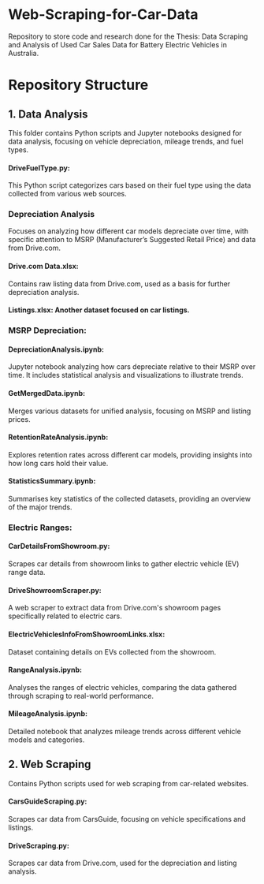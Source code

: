 # Web-Scraping-for-Car-Data
   Repository to store code and research done for the Thesis: Data Scraping and Analysis of Used Car Sales Data for Battery Electric Vehicles in Australia.

# Repository Structure
## 1. Data Analysis
This folder contains Python scripts and Jupyter notebooks designed for data analysis, focusing on vehicle depreciation, mileage trends, and fuel types.

#### DriveFuelType.py: 
This Python script categorizes cars based on their fuel type using the data collected from various web sources.

### Depreciation Analysis
Focuses on analyzing how different car models depreciate over time, with specific attention to MSRP (Manufacturer’s Suggested Retail Price) and data from Drive.com.

#### Drive.com Data.xlsx: 
Contains raw listing data from Drive.com, used as a basis for further depreciation analysis.

#### Listings.xlsx: Another dataset focused on car listings.

### MSRP Depreciation:

#### DepreciationAnalysis.ipynb: 
Jupyter notebook analyzing how cars depreciate relative to their MSRP over time. It includes statistical analysis and visualizations to illustrate trends.
#### GetMergedData.ipynb: 
Merges various datasets for unified analysis, focusing on MSRP and listing prices.
#### RetentionRateAnalysis.ipynb: 
Explores retention rates across different car models, providing insights into how long cars hold their value.
#### StatisticsSummary.ipynb: 
Summarises key statistics of the collected datasets, providing an overview of the major trends.
### Electric Ranges:
#### CarDetailsFromShowroom.py: 
Scrapes car details from showroom links to gather electric vehicle (EV) range data.
#### DriveShowroomScraper.py: 
A web scraper to extract data from Drive.com's showroom pages specifically related to electric cars.
#### ElectricVehiclesInfoFromShowroomLinks.xlsx: 
Dataset containing details on EVs collected from the showroom.
#### RangeAnalysis.ipynb: 
Analyses the ranges of electric vehicles, comparing the data gathered through scraping to real-world performance.

#### MileageAnalysis.ipynb: 
Detailed notebook that analyzes mileage trends across different vehicle models and categories.
## 2. Web Scraping
Contains Python scripts used for web scraping from car-related websites.

#### CarsGuideScraping.py: 
Scrapes car data from CarsGuide, focusing on vehicle specifications and listings.
#### DriveScraping.py:
Scrapes car data from Drive.com, used for the depreciation and listing analysis.
